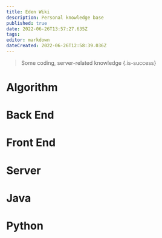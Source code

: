 ```yaml
---
title: Eden Wiki
description: Personal knowledge base
published: true
date: 2022-06-26T13:57:27.635Z
tags: 
editor: markdown
dateCreated: 2022-06-26T12:58:39.036Z
---
```


> Some coding, server-related knowledge
{.is-success}


# Algorithm

# Back End

# Front End

# Server

# Java

# Python